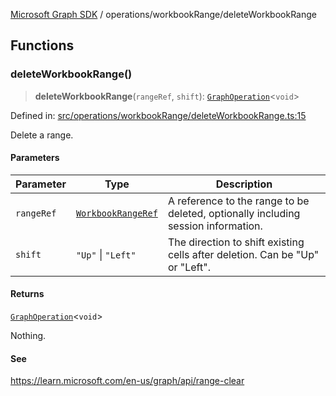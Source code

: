 [Microsoft Graph SDK](../../README.md) / operations/workbookRange/deleteWorkbookRange

## Functions

### deleteWorkbookRange()

> **deleteWorkbookRange**(`rangeRef`, `shift`): [`GraphOperation`](../../models/GraphOperation.md#graphoperation)\<`void`\>

Defined in: [src/operations/workbookRange/deleteWorkbookRange.ts:15](https://github.com/Future-Secure-AI/microsoft-graph/blob/main/src/operations/workbookRange/deleteWorkbookRange.ts#L15)

Delete a range.

#### Parameters

| Parameter | Type | Description |
| ------ | ------ | ------ |
| `rangeRef` | [`WorkbookRangeRef`](../../models/WorkbookRangeRef.md#workbookrangeref) | A reference to the range to be deleted, optionally including session information. |
| `shift` | `"Up"` \| `"Left"` | The direction to shift existing cells after deletion. Can be "Up" or "Left". |

#### Returns

[`GraphOperation`](../../models/GraphOperation.md#graphoperation)\<`void`\>

Nothing.

#### See

https://learn.microsoft.com/en-us/graph/api/range-clear
